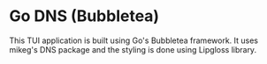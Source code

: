 # Go DNS (Bubbletea)

This TUI application is built using Go's Bubbletea framework.
It uses mikeg's DNS package and the styling is done using Lipgloss library.

